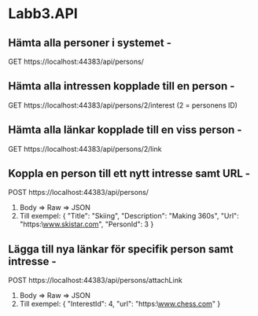 # Labb3.API

## Hämta alla personer i systemet - 

GET https://localhost:44383/api/persons/


## Hämta alla intressen kopplade till en person - 

GET https://localhost:44383/api/persons/2/interest (2 = personens ID)


## Hämta alla länkar kopplade till en viss person - 

GET https://localhost:44383/api/persons/2/link 


## Koppla en person till ett nytt intresse samt URL - 

POST https://localhost:44383/api/persons/
1. Body => Raw => JSON
2. Till exempel: 
{
    "Title": "Skiing",
    "Description": "Making 360s",
    "Url": "https:\\www.skistar.com",
    "PersonId": 3
}

## Lägga till nya länkar för specifik person samt intresse - 

POST https://localhost:44383/api/persons/attachLink
1. Body => Raw => JSON
2. Till exempel: 
{
    "InterestId": 4,
    "url": "https:\\www.chess.com"
}
